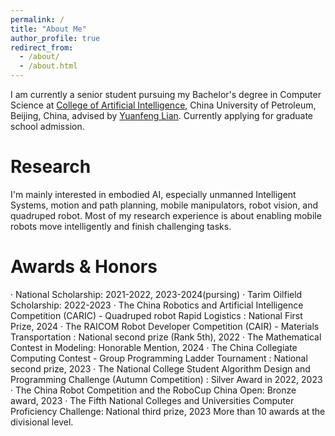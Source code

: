 ```yaml
---
permalink: /
title: "About Me"
author_profile: true
redirect_from: 
  - /about/
  - /about.html
---
```


I am currently a senior student pursuing my Bachelor's degree in Computer Science at [College of Artificial Intelligence](https://www.cup.edu.cn/cupai/), China University of Petroleum, Beijing, China, advised by [Yuanfeng Lian](https://www.cup.edu.cn/ai/szdw/js2/33ea9e1973144b879cfce55616645f72.htm). Currently applying for graduate school admission.

Research
======
I'm mainly interested in embodied AI, especially unmanned Intelligent Systems, motion and path planning, mobile manipulators, robot vision, and quadruped robot. Most of my research experience is about enabling mobile robots move intelligently and finish challenging tasks. 

Awards & Honors
======
· National Scholarship: 2021-2022, 2023-2024(pursing)
· Tarim Oilfield Scholarship: 2022-2023
· The China Robotics and Artificial Intelligence Competition (CARIC) - Quadruped robot Rapid Logistics : National First Prize, 2024
· The RAICOM Robot Developer Competition (CAIR) - Materials Transportation : National second prize (Rank 5th), 2022
· The Mathematical Contest in Modeling: Honorable Mention, 2024
· The China Collegiate Computing Contest - Group Programming Ladder Tournament : National second prize, 2023
· The National College Student Algorithm Design and Programming Challenge (Autumn Competition) : Silver Award in 2022, 2023
· The China Robot Competition and the RoboCup China Open: Bronze award, 2023
· The Fifth National Colleges and Universities Computer Proficiency Challenge: National third prize, 2023
More than 10 awards at the divisional level.
